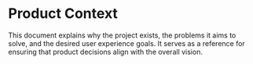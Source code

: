 # Product Context

This document explains why the project exists, the problems it aims to solve, and the desired user experience goals. It serves as a reference for ensuring that product decisions align with the overall vision.
